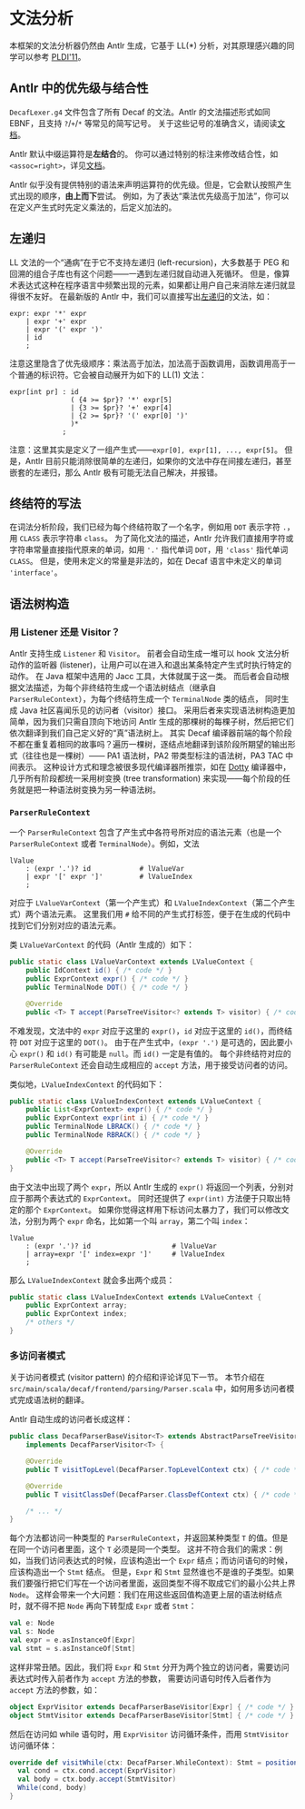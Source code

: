 # 文法分析

本框架的文法分析器仍然由 Antlr 生成，它基于 LL(*) 分析，对其原理感兴趣的同学可以参考
[PLDI'11](https://www.antlr.org/papers/LL-star-PLDI11.pdf)。

## Antlr 中的优先级与结合性

`DecafLexer.g4` 文件包含了所有 Decaf 的文法。Antlr 的文法描述形式如同 EBNF，且支持 `?`/`+`/`*` 等常见的简写记号。
关于这些记号的准确含义，请阅读[文档](https://github.com/antlr/antlr4/blob/master/doc/parser-rules.md#subrules)。

Antlr 默认中缀运算符是**左结合**的。
你可以通过特别的标注来修改结合性，如 `<assoc=right>`，详见[文档](https://github.com/antlr/antlr4/blob/master/doc/left-recursion.md#formal-rules)。

Antlr 似乎没有提供特别的语法来声明运算符的优先级。但是，它会默认按照产生式出现的顺序，**由上而下**尝试。
例如，为了表达“乘法优先级高于加法”，你可以在定义产生式时先定义乘法的，后定义加法的。

## 左递归

LL 文法的一个“通病”在于它不支持左递归 (left-recursion)，大多数基于 PEG 和回溯的组合子库也有这个问题——一遇到左递归就自动进入死循环。
但是，像算术表达式这种在程序语言中频繁出现的元素，如果都让用户自己来消除左递归就显得很不友好。
在最新版的 Antlr 中，我们可以直接写出[左递归](https://github.com/antlr/antlr4/blob/master/doc/left-recursion.md)的文法，如：

```g4
expr: expr '*' expr
    | expr '+' expr
    | expr '(' expr ')'
    | id
    ;
```

注意这里隐含了优先级顺序：乘法高于加法，加法高于函数调用，函数调用高于一个普通的标识符。它会被自动展开为如下的 LL(1) 文法：

```g4
expr[int pr] : id
               ( {4 >= $pr}? '*' expr[5]
               | {3 >= $pr}? '+' expr[4]
               | {2 >= $pr}? '(' expr[0] ')'
               )*
             ;
```

注意：这里其实是定义了一组产生式——`expr[0], expr[1], ..., expr[5]`。
但是，Antlr 目前只能消除很简单的左递归，如果你的文法中存在间接左递归，甚至嵌套的左递归，那么 Antlr 极有可能无法自己解决，并报错。

## 终结符的写法

在词法分析阶段，我们已经为每个终结符取了一个名字，例如用 `DOT` 表示字符 `.`，用 `CLASS` 表示字符串 `class`。
为了简化文法的描述，Antlr 允许我们直接用字符或字符串常量直接指代原来的单词，如用 `'.'` 指代单词 `DOT`，用 `'class'` 指代单词 `CLASS`。
但是，使用未定义的常量是非法的，如在 Decaf 语言中未定义的单词 `'interface'`。

## 语法树构造

### 用 Listener 还是 Visitor？

Antlr 支持生成 `Listener` 和 `Visitor`。
前者会自动生成一堆可以 hook 文法分析动作的监听器 (listener)，让用户可以在进入和退出某条特定产生式时执行特定的动作。
在 Java 框架中选用的 Jacc 工具，大体就属于这一类。
而后者会自动根据文法描述，为每个非终结符生成一个语法树结点（继承自 `ParserRuleContext`），为每个终结符生成一个 `TerminalNode` 类的结点，
同时生成 Java 社区喜闻乐见的访问者（visitor）接口。
采用后者来实现语法树构造更加简单，因为我们只需自顶向下地访问 Antlr 生成的那棵树的每棵子树，然后把它们依次翻译到我们自己定义好的“真”语法树上。
其实 Decaf 编译器前端的每个阶段不都在重复着相同的故事吗？遍历一棵树，逐结点地翻译到该阶段所期望的输出形式（往往也是一棵树）——
PA1 语法树，PA2 带类型标注的语法树，PA3 TAC 中间表示。
这种设计方式和理念被很多现代编译器所推崇，如在 [Dotty](http://dotty.epfl.ch/) 编译器中，几乎所有阶段都统一采用树变换 (tree transformation)
来实现——每个阶段的任务就是把一种语法树变换为另一种语法树。

### `ParserRuleContext`

一个 `ParserRuleContext` 包含了产生式中各符号所对应的语法元素（也是一个 `ParserRuleContext` 或者 `TerminalNode`）。例如，文法

```g4
lValue
    : (expr '.')? id            # lValueVar
    | expr '[' expr ']'         # lValueIndex
    ;
```

对应于 `LValueVarContext`（第一个产生式）和 `LValueIndexContext`（第二个产生式）两个语法元素。
这里我们用 `#` 给不同的产生式打标签，便于在生成的代码中找到它们分别对应的语法元素。

类 `LValueVarContext` 的代码（Antlr 生成的）如下：

```java
public static class LValueVarContext extends LValueContext {
    public IdContext id() { /* code */ }
    public ExprContext expr() { /* code */ }
    public TerminalNode DOT() { /* code */ }

    @Override
    public <T> T accept(ParseTreeVisitor<? extends T> visitor) { /* code */ }
```

不难发现，文法中的 `expr` 对应于这里的 `expr()`，`id` 对应于这里的 `id()`，而终结符 `DOT` 对应于这里的 `DOT()`。
由于在产生式中，`(expr '.')` 是可选的，因此要小心 `expr()` 和 `id()` 有可能是 `null`。而 `id()` 一定是有值的。
每个非终结符对应的 `ParserRuleContext` 还会自动生成相应的 `accept` 方法，用于接受访问者的访问。

类似地，`LValueIndexContext` 的代码如下：

```java
public static class LValueIndexContext extends LValueContext {
    public List<ExprContext> expr() { /* code */ }
    public ExprContext expr(int i) { /* code */ }
    public TerminalNode LBRACK() { /* code */ }
    public TerminalNode RBRACK() { /* code */ }

    @Override
    public <T> T accept(ParseTreeVisitor<? extends T> visitor) { /* code */ }
}
```

由于文法中出现了两个 `expr`，所以 Antlr 生成的 `expr()` 将返回一个列表，分别对应于那两个表达式的 `ExprContext`。
同时还提供了 `expr(int)` 方法便于只取出特定的那个 `ExprContext`。
如果你觉得这样用下标访问太暴力了，我们可以修改文法，分别为两个 `expr` 命名，比如第一个叫 `array`，第二个叫 `index`：

```g4
lValue
    : (expr '.')? id                    # lValueVar
    | array=expr '[' index=expr ']'     # lValueIndex
    ;
```

那么 `LValueIndexContext` 就会多出两个成员：

```java
public static class LValueIndexContext extends LValueContext {
    public ExprContext array;
    public ExprContext index;
    /* others */
}
```

### 多访问者模式

关于访问者模式 (visitor pattern) 的介绍和评论详见下一节。
本节介绍在 `src/main/scala/decaf/frontend/parsing/Parser.scala` 中，如何用多访问者模式完成语法树的翻译。

Antlr 自动生成的访问者长成这样：

```java
public class DecafParserBaseVisitor<T> extends AbstractParseTreeVisitor<T>
    implements DecafParserVisitor<T> {

    @Override
    public T visitTopLevel(DecafParser.TopLevelContext ctx) { /* code */ }

    @Override
    public T visitClassDef(DecafParser.ClassDefContext ctx) { /* code */ }

    /* ... */
}
```

每个方法都访问一种类型的 `ParserRuleContext`，并返回某种类型 `T` 的值。但是在同一个访问者里面，这个 `T` 必须是同一个类型。
这并不符合我们的需求：例如，当我们访问表达式的时候，应该构造出一个 `Expr` 结点；而访问语句的时候，应该构造出一个 `Stmt` 结点。
但是，`Expr` 和 `Stmt` 显然谁也不是谁的子类型。如果我们要强行把它们写在一个访问者里面，返回类型不得不取成它们的最小公共上界 `Node`。
这样会带来一个大问题：我们在用这些返回值构造更上层的语法树结点时，就不得不把 `Node` 再向下转型成 `Expr` 或者 `Stmt`：

```scala
val e: Node
val s: Node
val expr = e.asInstanceOf[Expr]
val stmt = s.asInstanceOf[Stmt]
```

这样非常丑陋。因此，我们将 `Expr` 和 `Stmt` 分开为两个独立的访问者，需要访问表达式时传入前者作为 `accept` 方法的参数，
需要访问语句时传入后者作为 `accept` 方法的参数，如：

```scala
object ExprVisitor extends DecafParserBaseVisitor[Expr] { /* code */ }
object StmtVisitor extends DecafParserBaseVisitor[Stmt] { /* code */ }
```

然后在访问如 while 语句时，用 `ExprVisitor` 访问循环条件，而用 `StmtVisitor` 访问循环体：

```scala
override def visitWhile(ctx: DecafParser.WhileContext): Stmt = positioned(ctx) {
  val cond = ctx.cond.accept(ExprVisitor)
  val body = ctx.body.accept(StmtVisitor)
  While(cond, body)
}
```
